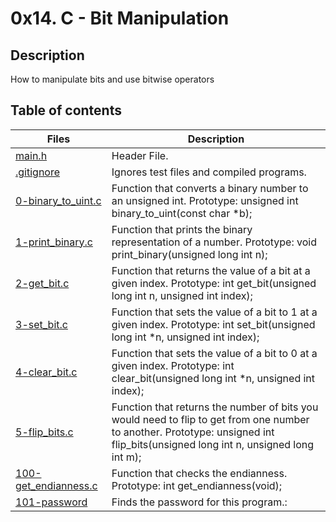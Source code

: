 # 0x14. C - Bit Manipulation

## Description
How to manipulate bits and use bitwise operators

## Table of contents

Files | Description
----------- | -----------
[main.h](./main.h) | Header File.
[.gitignore](./.gitignore) | Ignores test files and compiled programs.
[0-binary_to_uint.c](./0-binary_to_uint.c) | Function that converts a binary number to an unsigned int. Prototype: unsigned int binary_to_uint(const char *b);
[1-print_binary.c](./1-print_binary.c) | Function that prints the binary representation of a number. Prototype: void print_binary(unsigned long int n);
[2-get_bit.c](./2-get_bit.c) | Function that returns the value of a bit at a given index. Prototype: int get_bit(unsigned long int n, unsigned int index);
[3-set_bit.c](./3-set_bit.c) | Function that sets the value of a bit to 1 at a given index. Prototype: int set_bit(unsigned long int *n, unsigned int index);
[4-clear_bit.c](./4-clear_bit.c) | Function that sets the value of a bit to 0 at a given index. Prototype: int clear_bit(unsigned long int *n, unsigned int index);
[5-flip_bits.c](./5-flip_bits.c) | Function that returns the number of bits you would need to flip to get from one number to another. Prototype: unsigned int flip_bits(unsigned long int n, unsigned long int m);
[100-get_endianness.c](./100-get_endianness.c) | Function that checks the endianness. Prototype: int get_endianness(void);
[101-password](./101-password)	| Finds the password for this program.:
